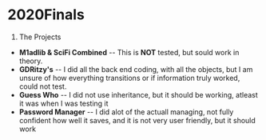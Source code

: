 # 2020Finals
1. The Projects
  * **M1adlib & SciFi Combined** -- This is **NOT** tested, but sould work in theory.
  * **GDRitzy's** -- I did all the back end coding, with all the objects, but I am unsure of how everything transitions or if information truly worked, could not test.
  * **Guess Who** -- I did not use inheritance, but it should be working, atleast it was when I was testing it
  * **Password Manager** -- I did alot of the actuall managing, not fully confident how well it saves, and it is not very user friendly, but it should work
  

